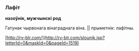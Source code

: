 ### Лафіт
**назоўнік, мужчынскі род**

Гатунак чырвонага вінаграднага віна. || прыметнік: лафітны.

<a rel="author">[http://rv-blr.com/](http://rv-blr.com/slounik.jsp?letterId=0&maskId=0&pageId=1519)</a>
